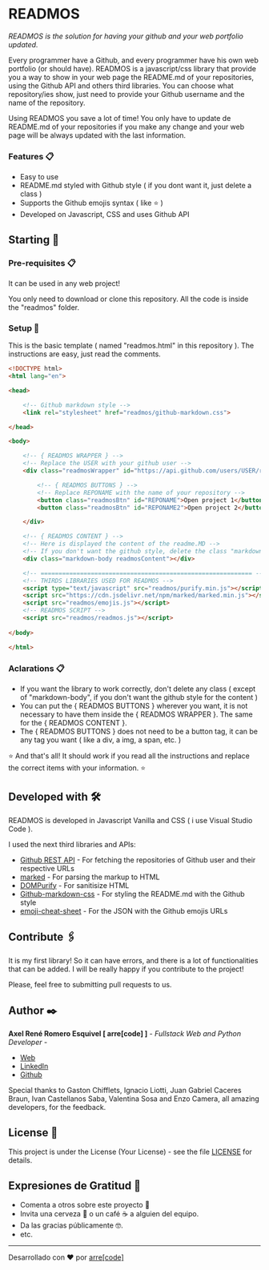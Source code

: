 # READMOS

_READMOS is the solution for having your github and your web portfolio updated._

Every programmer have a Github, and every programmer have his own web portfolio (or should have). READMOS is a javascript/css library that provide you a way to show in your web page the README.md of your repositories, using the Github API and others third libraries. You can choose what repository/ies show, just need to provide your Github username and the name of the repository.

Using READMOS you save a lot of time! You only have to update de README.md of your repositories if you make any change and your web page will be always updated with the last information.  

### Features 📋
* Easy to use
* README.md styled with Github style ( if you dont want it, just delete a class )
* Supports the Github emojis syntax ( like :star: )
* Developed on Javascript, CSS and uses Github API

## Starting 🚀


### Pre-requisites 📋
It can be used in any web project!

You only need to download or clone this repository. All the code is inside the "readmos" folder.


### Setup 🔧

This is the basic template ( named "readmos.html" in this repository ). The instructions are easy, just read the comments.

```html
<!DOCTYPE html>
<html lang="en">

<head>

    <!-- Github markdown style -->
    <link rel="stylesheet" href="readmos/github-markdown.css">

</head>

<body>

    <!-- { READMOS WRAPPER } -->
    <!-- Replace the USER with your github user -->
    <div class="readmosWrapper" id="https://api.github.com/users/USER/repos">

        <!-- { READMOS BUTTONS } -->
        <!-- Replace REPONAME with the name of your repository -->
        <button class="readmosBtn" id="REPONAME">Open project 1</button>
        <button class="readmosBtn" id="REPONAME2">Open project 2</button>

    </div>

    <!-- { READMOS CONTENT } -->
    <!-- Here is displayed the content of the readme.MD -->
    <!-- If you don't want the github style, delete the class "markdown-body" -->
    <div class="markdown-body readmosContent"></div>

    <!-- =========================================================== -->
    <!-- THIRDS LIBRARIES USED FOR READMOS -->
    <script type="text/javascript" src="readmos/purify.min.js"></script>
    <script src="https://cdn.jsdelivr.net/npm/marked/marked.min.js"></script>
    <script src="readmos/emojis.js"></script>
    <!-- READMOS SCRIPT -->
    <script src="readmos/readmos.js"></script>
    
</body>

</html>
```

### Aclarations 📋

* If you want the library to work correctly, don't delete any class ( except of "markdown-body", if you don't want the github style for the content ) 
* You can put the { READMOS BUTTONS } wherever you want, it is not necessary to have them inside the { READMOS WRAPPER }. The same for the { READMOS CONTENT }.
* The { READMOS BUTTONS } does not need to be a button tag, it can be any tag you want ( like a div, a img, a span, etc. )

:star: And that's all! It should work if you read all the instructions and replace the correct items with your information. :star:

## Developed with 🛠️

READMOS is developed in Javascript Vanilla and CSS ( i use Visual Studio Code ).

I used the next third libraries and APIs:

* [Github REST API](https://docs.github.com/en/rest) - For fetching the repositories of Github user and their respective URLs
* [marked](https://github.com/markedjs/marked) - For parsing the markup to HTML
* [DOMPurify](https://github.com/cure53/DOMPurify) - For sanitisize HTML
* [Github-markdown-css](https://github.com/sindresorhus/github-markdown-css) - For styling the README.md with the Github style
* [emoji-cheat-sheet](https://github.com/ikatyang/emoji-cheat-sheet/blob/master/README.md
) - For the JSON with the Github emojis URLs

## Contribute 🖇️

It is my first library! So it can have errors, and there is a lot of functionalities that can be added. I will be really happy if you contribute to the project!

Please, feel free to submitting pull requests to us.

## Author ✒️

**Axel René Romero Esquivel [ arre[code] ]** - *Fullstack Web and Python Developer* - 

* [Web](https://www.arrecode.com) 
* [LinkedIn](https://www.linkedin.com/in/arrecode/)
* [Github](https://github.com/axelromero99)

Special thanks to Gaston Chifflets, Ignacio Liotti, Juan Gabriel Caceres Braun, Ivan Castellanos Saba, Valentina Sosa and Enzo Camera, all amazing developers, for the feedback.

## License 📄

This project is under the License (Your License) - see the file [LICENSE](LICENSE.md) for details.

## Expresiones de Gratitud 🎁

* Comenta a otros sobre este proyecto 📢
* Invita una cerveza 🍺 o un café ☕ a alguien del equipo. 
* Da las gracias públicamente 🤓.
* etc.



---
Desarrollado con ❤️ por [arre[code]](https:www.arrecode.com) 
